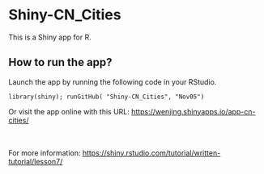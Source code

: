 # Shiny-CN_Cities

This is a Shiny app for R.

## How to run the app?

Launch the app by running the following code in your RStudio.

```
library(shiny); runGitHub( "Shiny-CN_Cities", "Nov05")
```

Or visit the app online with this URL: https://wenjing.shinyapps.io/app-cn-cities/

<br><br>
For more information: https://shiny.rstudio.com/tutorial/written-tutorial/lesson7/
